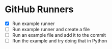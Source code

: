 # GitHub Runners

- [x] Run example runner
- [ ] Run example runner and create a file 
- [ ] Run an example file and add it to the commit
- [ ] Run the example and try doing that in Python
